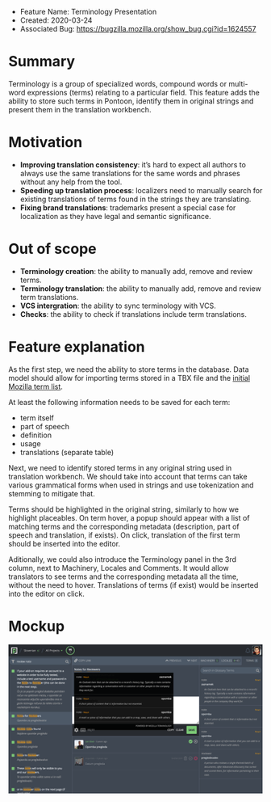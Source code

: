 - Feature Name: Terminology Presentation
- Created: 2020-03-24
- Associated Bug: https://bugzilla.mozilla.org/show_bug.cgi?id=1624557

# Summary

Terminology is a group of specialized words, compound words or multi-word expressions (terms) relating to a particular field. This feature adds the ability to store such terms in Pontoon, identify them in original strings and present them in the translation workbench.

# Motivation

- **Improving translation consistency**: it’s hard to expect all authors to always use the same translations for the same words and phrases without any help from the tool.
- **Speeding up translation process**: localizers need to manually search for existing translations of terms found in the strings they are translating.
- **Fixing brand translations**: trademarks present a special case for localization as they have legal and semantic significance.

# Out of scope

- **Terminology creation**: the ability to manually add, remove and review terms.
- **Terminology translation**: the ability to manually add, remove and review term translations.
- **VCS intergration**: the ability to sync terminology with VCS.
- **Checks**: the ability to check if translations include term translations.

# Feature explanation

As the first step, we need the ability to store terms in the database. Data model should allow for importing terms stored in a TBX file and the [initial Mozilla term list](https://docs.google.com/spreadsheets/d/1MAPD8WBnstR6pwKbNEDKOpw5CTPnl3qAobDgomdmtdY/edit?ts=5e79126c#gid=1146590716).

At least the following information needs to be saved for each term:
- term itself
- part of speech
- definition
- usage
- translations (separate table)

Next, we need to identify stored terms in any original string used in translation workbench. We should take into account that terms can take various grammatical forms when used in strings and use tokenization and stemming to mitigate that.

Terms should be highlighted in the original string, similarly to how we highlight placeables. On term hover, a popup should appear with a list of matching terms and the corresponding metadata (description, part of speech and translation, if exists). On click, translation of the first term should be inserted into the editor.

Aditionally, we could also introduce the Terminology panel in the 3rd column, next to Machinery, Locales and Comments. It would allow translators to see terms and the corresponding metadata all the time, without the need to hover. Translations of terms (if exist) would be inserted into the editor on click.

# Mockup

![](0101/mockup.png)
